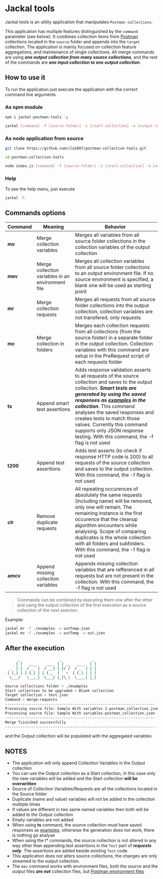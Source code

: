 # Jackal tools
Jackal tools is an utility application that manipulates `Postman collections`.

This application has multiple features distinguished by the `command` parameter (see below).
It combines collection items from [Postman](https://www.postman.com/) collections located in the `source` folder and appends into the `target` collection. The application is mainly focused on collection feature aggregations, and maintenance of single collections. 
All merge commands are using ***one output collection from many source collections***, and the rest of the commands are ***one input collection to one output collection***.

## How to use it

To run the application just execute the application with the correct command line arguments

### As npm module

```bash
npm i jackal-postman-tools -g

jackal [command] -f [source-folder] -s [start-collection] -o [output-collection]
```

### As node application from source

```bash
git clone https://github.com/ile2807/postman-collection-tools.git

cd postman-collection-tools

node index.js [command] -f [source-folder] -s [start-collection] -o [output-collection]
```

### Help

To see the help menu, just execute
```Bash
jackal -h
```

## Commands options

|Command   |Meaning   |Behavior   |
|---|---|---|
|**mv**  |Merge collection variables  |Merges all variables from all source folder collections in the collection variables of the output collection   |
|**mev** |Merge collection variables in an environment file| Merges all collection variables from all source folder collections to an output environment file. If no source environment is specified, a blank one will be used as starting point|
|**mr**   |Merge collection requests   |Merges all requests from all source folder collections into the output collection, collection variables are not transfered, only requests  |
|**mc** |Merge collection in folders |Merges each collection requests from all collections (from the source folder) in a separate folder in the output collection. Collection variables with this command are setup in the PreRequest script of each requests folder|
|**ts**|Append smart test assertions|Adds response validation asserts to all requests of the source collection and saves to the output collection. ***Smart tests are generated by using the saved responses as [examples](https://learning.postman.com/docs/sending-requests/responses/) in the collection***. This command analyses the saved responses and creates tests to match those values. Currently this command supports only JSON response testing. With this command, the -f flag is not used|
|**t200**     |Append test assertions      |Adds test asserts (to check if response HTTP code is 200) to all requests of the source collection and saves to the output collection. With this command, the -f flag is not used 
|**clr**          |Remove duplicate requests   |All repeating occurences of absolutely the same requests (including name) will be removed, only one will remain. The remaining instance is the first occurence that the cleanup algorithm encounters while analysing. Scope of comparing duplicates is the whole collection with all folders and subfolders. With this command, the -f flag is not used |
|**amcv**|Append missing collection variables|Appends missing collection variables that are refferenced in all requests but are not present in the collection. With this command, the -f flag is not used|
> Commands can be combined by executing them one after the other and using the output collection of the first execution as a source collection of the next exection.

Example:

```Bash
jackal mr -f ./examples -o outTemp.json
jackal mv -f ./examples -s outTemp -o out.json
```


## After the execution

```Bash
      _                  _              _ 
     | |   __ _    ___  | | __   __ _  | |
  _  | |  / _` |  / __| | |/ /  / _` | | |
 | |_| | | (_| | | (__  |   <  | (_| | | |
  \___/   \__,_|  \___| |_|\_\  \__,_| |_|

Source collections folder > ./examples
Start collection to be upgraded > Blank collection
Target collection > test.json
Command > merge-requests
---------------------------------------------------------------------
Processing source file: Sample With variables 2.postman_collection.json
Processing source file: Sample With variables.postman_collection.json  
---------------------------------------------------------------------  
Merge fiinished successfully
---------------------------------------------------------------------   
```
and the Output collection will be populated with the aggregated variables

## NOTES
- The application will only append Collection Variables in the Output collection 
- You can use the Output collection as a Start collection, in this case only the new variables will be added and the Start collection **will be overwritten**
- Source of Collection Variables/Requests are all the collections located in the Source folder
- Duplicate (name and value) variables will not be added in the collection multiple times
- If values are different in two same named variables then both will be added to the Output collection
- Empty variables are not added 
- When using **ts** command, the source collection must have saved responses as [examples](https://learning.postman.com/docs/sending-requests/responses/), otherwise the generation does not work, there is nothing go analyse
- When using the t* commands, the source collection is not altered in any way other than appending test assertions in the `Test` part of ***requests only***. The assertions are added beside existing `Test` code.
- This application does not alters source collections, the changes are only streamed to the output collection.
- The `mev` command works with environment files, both the source and the output files ***are not*** collection files, but [Postman environment files](https://learning.postman.com/docs/sending-requests/managing-environments/)